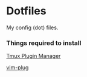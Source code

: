 # Dotfiles
My config (dot) files.

### Things required to install
[Tmux Plugin Manager](https://github.com/tmux-plugins/tpm)

[vim-plug](https://github.com/junegunn/vim-plug)
